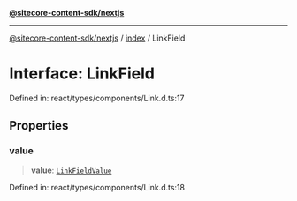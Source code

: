 [**@sitecore-content-sdk/nextjs**](../../README.md)

***

[@sitecore-content-sdk/nextjs](../../README.md) / [index](../README.md) / LinkField

# Interface: LinkField

Defined in: react/types/components/Link.d.ts:17

## Properties

### value

> **value**: [`LinkFieldValue`](LinkFieldValue.md)

Defined in: react/types/components/Link.d.ts:18
